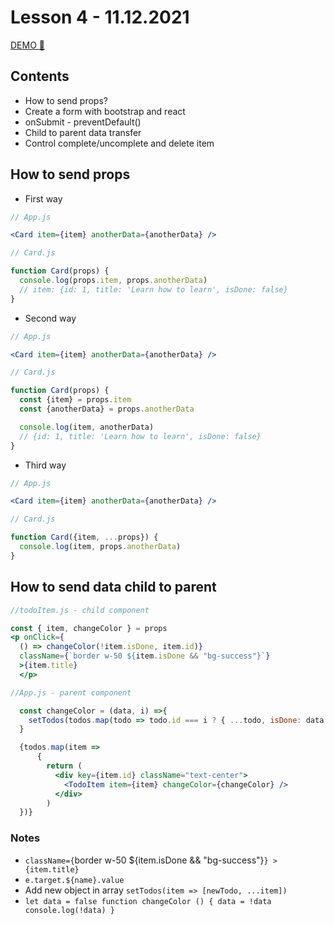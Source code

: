 
# Lesson 4 - 11.12.2021

[DEMO	:rocket:](https://11-12-21.vercel.app/)

## Contents
- How to send props?
- Create a form with bootstrap and react
- onSubmit - preventDefault()
- Child to parent data transfer
- Control complete/uncomplete and delete item

## How to send props

- First way

```jsx
// App.js

<Card item={item} anotherData={anotherData} />

// Card.js

function Card(props) {
  console.log(props.item, props.anotherData)
  // item: {id: 1, title: 'Learn how to learn', isDone: false}
}
```

- Second way

```jsx
// App.js

<Card item={item} anotherData={anotherData} />

// Card.js

function Card(props) {
  const {item} = props.item
  const {anotherData} = props.anotherData

  console.log(item, anotherData)
  // {id: 1, title: 'Learn how to learn', isDone: false}
}
```

- Third way

```jsx
// App.js

<Card item={item} anotherData={anotherData} />

// Card.js

function Card({item, ...props}) {
  console.log(item, props.anotherData)
}
```

## How to send data child to parent

```jsx
//todoItem.js - child component

const { item, changeColor } = props
<p onClick={
  () => changeColor(!item.isDone, item.id)} 
  className={`border w-50 ${item.isDone && "bg-success"}`} 
  >{item.title}
  </p>

//App.js - parent component

  const changeColor = (data, i) =>{
    setTodos(todos.map(todo => todo.id === i ? { ...todo, isDone: data } : todo))
  }

  {todos.map(item =>
      {
        return (
          <div key={item.id} className="text-center">
            <TodoItem item={item} changeColor={changeColor} />
          </div>
        )
  })}

```

### Notes

- `className={`border w-50 ${item.isDone && "bg-success"}`} >{item.title}`
- `e.target.${name}.value`
- Add new object in array `setTodos(item => [newTodo, ...item])`
- `let data = false
  function changeColor () {
    data = !data
    console.log(!data)
  } `